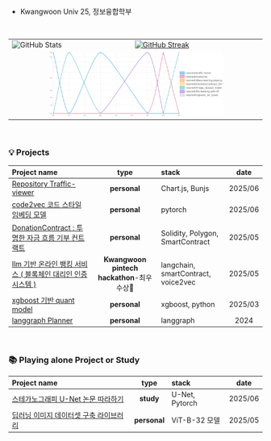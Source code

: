 <br>

- Kwangwoon Univ 25, 정보융합학부

<br>

<table>
  <tr>
    <td>
      <img src="https://github-readme-stats.vercel.app/api?username=naturesh&show_icons=true&title_color=000000&text_color=000000&icon_color=000000" height="195" alt="GitHub Stats">
    </td>
    <td>
      <a href="https://git.io/streak-stats">
        <img src="https://streak-stats.demolab.com?user=naturesh&card_width=466" alt="GitHub Streak">
      </a>
    </td>
  </tr>
  <tr>
    <td colspan="2" align="center">
      <a href="https://github.com/naturesh/traffic-viewer">
        <img src="https://github.com/naturesh/traffic-viewer/blob/main/output.png?raw=true" width="70%" alt="GitHub Traffic">
      </a>
    </td>
  </tr>
</table>


<br>

### 💡 Projects

|Project name|type|stack|date|
|:---------|:----:|:-----|:----:|
|[Repository Traffic-viewer](../../../traffic-viewer)|**personal**|Chart.js, Bunjs|2025/06|
|[code2vec 코드 스타일 임베딩 모델](../../../code2vec)|**personal**|pytorch|2025/06|
|[DonationContract : 투명한 자금 흐름 기부 컨트랙트](../../../DonationContract_Service)|**personal**|Solidity, Polygon, SmartContract|2025/05|
|[llm 기반 온라인 뱅킹 서비스 ( 블록체인 대리인 인증 시스템 )](../../../llm-banking-with-nft)|**Kwangwoon pintech hackathon**-최우수상🥈 | langchain, smartContract, voice2vec|2025/05|
|[xgboost 기반 quant model](../../../xgboost_for_quant)|**personal**|xgboost, python|2025/03|
|[langgraph Planner](../../../llan)|**personal**|langgraph|2024|

<br>


### 📚 Playing alone Project or Study

|Project name|type|stack|date|
|:---------|:----:|:-----|:----:|
|[스테가노그래피 U-Net 논문 따라하기](../../../deep-learning-paper-practice/tree/main/Steganography/U-Net-Image)|**study**|U-Net, Pytorch|2025/06|
|[딥러닝 이미지 데이터셋 구축 라이브러리](../../../image_dataset_maker)|**personal**|ViT-B-32 모델|2025/05|


<br>

